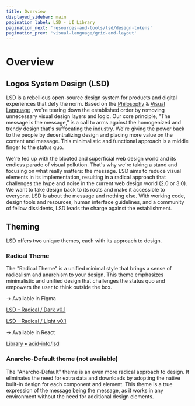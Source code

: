 ```yaml
---
title: Overview
displayed_sidebar: main
pagination_label: LSD - UI Library
pagination_next: 'resources-and-tools/lsd/design-tokens'
pagination_prev: 'visual-language/grid-and-layout'
---
```


# Overview

## Logos System Design (LSD)

LSD is a rebellious open-source design system for products and digital experiences that defy the norm. Based on the [Philosophy](../../Philosophy%20e9f9330417fa4c4db19b32f3ad9c0e14.md) & [Visual Language](../../Brand%20Guidelines%200d3e1a6b893f49e4af154fae0efa585a/Visual%20Language%20ba5c311d09c74fc4bc97ad0d4ed545ac.md) , we're tearing down the established order by removing unnecessary visual design layers and logic. Our core principle, "The message is the message," is a call to arms against the homogenized and trendy design that's suffocating the industry. We're giving the power back to the people by decentralizing design and placing more value on the content and message. This minimalistic and functional approach is a middle finger to the status quo.

We're fed up with the bloated and superficial web design world and its endless parade of visual pollution. That's why we're taking a stand and focusing on what really matters: the message. LSD aims to reduce visual elements in its implementation, resulting in a radical approach that challenges the hype and noise in the current web design world (2.0 or 3.0). We want to take design back to its roots and make it accessible to everyone. LSD is about the message and nothing else. With working code, design tools and resources, human interface guidelines, and a community of fellow dissidents, LSD leads the charge against the establishment.

## Theming

LSD offers two unique themes, each with its approach to design.

### Radical Theme

The "Radical Theme" is a unified minimal style that brings a sense of radicalism and anarchism to your design. This theme emphasizes minimalistic and unified design that challenges the status quo and empowers the user to think outside the box.

→ Available in Figma 

[LSD – Radical / Dark v0.1](https://www.figma.com/community/file/1232693110330710020?searchSessionId=lh7x36gl-kmmloagxs0f)

[LSD – Radical / Light v0.1](https://www.figma.com/community/file/1232692398360647682?searchSessionId=lh7x36gl-kmmloagxs0f)

→ Available in React 

[Library  • acid-info/lsd](https://www.chromatic.com/library?appId=63e4f71c39dc65c5c703c1e8)

### Anarcho-Default theme (not available)

The "Anarcho-Default" theme is an even more radical approach to design. It eliminates the need for extra data and downloads by adopting the native built-in design for each component and element. This theme is a true expression of the message being the message, as it works in any environment without the need for additional design elements.